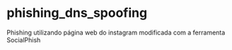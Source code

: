 # phishing_dns_spoofing
Phishing utilizando página web do instagram modificada com a ferramenta SocialPhish
